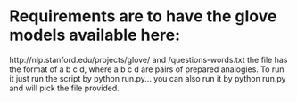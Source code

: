 <h1>Requirements are to have the glove models available here: </h1>
http://nlp.stanford.edu/projects/glove/
and /questions-words.txt
the file has the format of a b c d, where a b c d are pairs of prepared analogies. 
To run it just run the script by python run.py...
you can also run it by python run.py <file_name_> and will pick the file provided.
